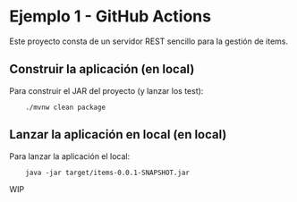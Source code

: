 # Ejemplo 1 - GitHub Actions

Este proyecto consta de un servidor REST sencillo para la gestión de items.

## Construir la aplicación (en local)

Para construir el JAR del proyecto (y lanzar los test):

```
    ./mvnw clean package
```

## Lanzar la aplicación en local (en local)

Para lanzar la aplicación el local:

```
    java -jar target/items-0.0.1-SNAPSHOT.jar 
```

WIP

